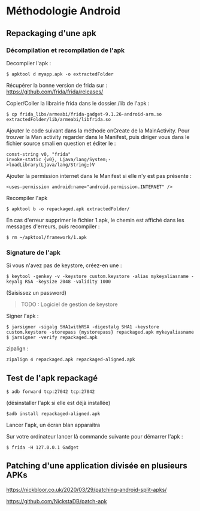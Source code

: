 # Méthodologie Android

## Repackaging d'une apk
### Décompilation et recompilation de l'apk
Decompiler l'apk : 

    $ apktool d myapp.apk -o extractedFolder

Récupérer la bonne version de frida sur : https://github.com/frida/frida/releases/

Copier/Coller la librairie frida dans le dossier /lib de l'apk :

    $ cp frida_libs/armeabi/frida-gadget-9.1.26-android-arm.so extractedFolder/lib/armeabi/libfrida.so

Ajouter le code suivant dans la méthode onCreate de la MainActivity.  Pour trouver la Man activity regarder dans le Manifest, puis diriger vous dans le fichier source smali en question et éditer le :

    const-string v0, "frida"
    invoke-static {v0}, Ljava/lang/System;->loadLibrary(Ljava/lang/String;)V

Ajouter la permission internet dans le Manifest si elle n'y est pas présente :

    <uses-permission android:name="android.permission.INTERNET" />

Recompiler l'apk

    $ apktool b -o repackaged.apk extractedFolder/

En cas d'erreur supprimer le fichier 1.apk, le chemin est affiché dans les messages d'erreurs, puis recompiler :

```
$ rm ~/apktool/framework/1.apk
```

### Signature de  l'apk
Si vous n'avez pas de keystore, créez-en une :

    $ keytool -genkey -v -keystore custom.keystore -alias mykeyaliasname -keyalg RSA -keysize 2048 -validity 1000

(Saisissez un password)

> TODO : Logiciel de gestion de keystore

Signer l'apk :

    $ jarsigner -sigalg SHA1withRSA -digestalg SHA1 -keystore custom.keystore -storepass {mystorepass} repackaged.apk mykeyaliasname
    $ jarsigner -verify repackaged.apk

zipalign : 

    zipalign 4 repackaged.apk repackaged-aligned.apk

## Test de l'apk repackagé

    $ adb forward tcp:27042 tcp:27042

(désinstaller l'apk si elle est déjà installée)

    $adb install repackaged-aligned.apk

Lancer l'apk, un écran blan apparaitra

Sur votre ordinateur lancer là commande suivante pour démarrer l'apk : 

    $ frida -H 127.0.0.1 Gadget

## Patching d'une application divisée en plusieurs APKs

https://nickbloor.co.uk/2020/03/29/patching-android-split-apks/

https://github.com/NickstaDB/patch-apk